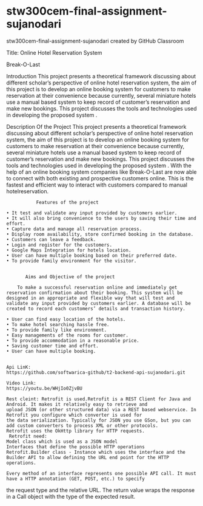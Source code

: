 # stw300cem-final-assignment-sujanodari
stw300cem-final-assignment-sujanodari created by GitHub Classroom

Title:
Online Hotel Reservation System

Break-O-Last

Introduction
This project presents a theoretical framework discussing about different scholar’s perspective of online hotel
reservation system, the aim of this project is to develop an online booking system for customers to make reservation
at their convenience because currently, several miniature hotels use a manual based system to keep record of customer’s 
reservation and make new bookings. This project discusses the tools and technologies used in developing the proposed system .
  
  
Description Of the Project
This project presents a theoretical framework discussing about different scholar’s perspective of online hotel reservation system, the aim of this project is to develop an online booking system for customers to make reservation at their convenience because
currently, several miniature hotels use a manual based system to keep record of customer’s reservation and make new bookings.
This project discusses the tools and technologies used in developing the proposed system .
With the help of an online booking system companies like Break-O-Last are now able to connect with both existing and
prospective customers online. This is the fastest and efficient way to interact with customers compared to manual hotelreservation. 


               Features of the project
           
    • It test and validate any input provided by customers earlier.
    • It will also bring convenience to the users by saving their time and effort.
    • Capture data and manage all reservation process.
    • Display room availability, store confirmed booking in the database.
    • Customers can leave a feedback.
    • Login and register for the customers.
    • Google Maps Integration for hotels location.
    • User can have multiple booking based on their preferred date.
    • To provide family environment for the visitor. 
    
    
           Aims and Objective of the project
       
		To make a successful reservation online and immediately get reservation confirmation about their booking. This system will be designed in an appropriate and flexible way that will test and validate any input provided by customers earlier. A database will be created to record each customers’ details and transaction history.

    • User can find easy location of the hotels.
    • To make hotel searching hassle free. 
    • To provide family like environment.
    • Easy managements of the rooms for customer.
    • To provide accommodation in a reasonable price.
    • Saving customer time and effort.
    • User can have multiple booking.
    
    
    Api LinK:
    https://github.com/softwarica-github/t2-backend-api-sujanodari.git
    
    Video Link:
    https://youtu.be/WHjIo0ZjvBU
    
    Rest cleint: Retrofit is used.Retrofit is a REST Client for Java and Android. It makes it relatively easy to retrieve and
    upload JSON (or other structured data) via a REST based webservice. In Retrofit you configure which converter is used for
    the data serialization. Typically for JSON you use GSon, but you can add custom converters to process XML or other protocols.
    Retrofit uses the OkHttp library for HTTP requests.
     Retrofit need:
    Model class which is used as a JSON model
    Interfaces that define the possible HTTP operations
    Retrofit.Builder class - Instance which uses the interface and the Builder API to allow defining the URL end point for the HTTP operations.

    Every method of an interface represents one possible API call. It must have a HTTP annotation (GET, POST, etc.) to specify 
   the request type and the relative URL. The return value wraps the response in a Call object with the type of the expected
   result.

    
    
    
